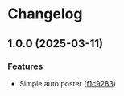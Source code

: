 # Changelog

## 1.0.0 (2025-03-11)


### Features

* Simple auto poster ([f1c9283](https://github.com/jurienhamaker/reddit-autoposter/commit/f1c9283741952144cf2524bee4dfb4a098585d98))
